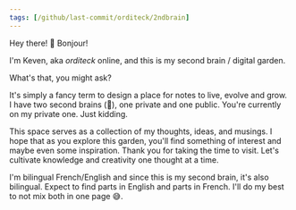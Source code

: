 ```yaml
---
tags: [/github/last-commit/orditeck/2ndbrain]
---
```

Hey there! 👋 Bonjour!

I'm Keven, aka *orditeck* online, and this is my second brain / digital garden.

What's that, you might ask?

It's simply a fancy term to design a place for notes to live, evolve and grow. I have two second brains (🤔), one private and one public. You're currently on my private one. Just kidding.

This space serves as a collection of my thoughts, ideas, and musings. I hope that as you explore this garden, you'll find something of interest and maybe even some inspiration. Thank you for taking the time to visit. Let's cultivate knowledge and creativity one thought at a time.

I'm bilingual French/English and since this is my second brain, it's also bilingual. Expect to find parts in English and parts in French. I'll do my best to not mix both in one page 😅.

